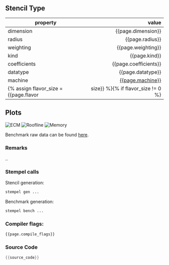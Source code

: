 
## Stencil Type

| property     | value            |
|--------------|-----------------:|
| dimension    | {{page.dimension}}    |
| radius       | {{page.radius}}       |
| weighting    | {{page.weighting}}    |
| kind         | {{page.kind}}         |
| coefficients | {{page.coefficients}} |
| datatype     | {{page.datatype}}     |
| machine      | [{{page.machine}}]({{site.baseurl}}/machine_files/{{page.machine}}.yml) |
{% assign flavor_size = {{page.flavor | size}} %}{% if flavor_size != 0 %}| flavor       | {{page.flavor}}       |{% endif %}

## Plots

![ECM](./ecm.svg)
![Roofline](./roofline.svg)
![Memory](./memory.svg)

Benchmark raw data can be found [here](./results.csv).

### Remarks

..

### Stempel calls

Stencil generation:
```bash
stempel gen ...
```

Benchmark generation:
```bash
stempel bench ...
```

### Compiler flags:
```bash
{{page.compile_flags}}
```

### Source Code

```C
{{source_code}}
```

